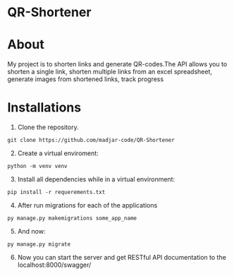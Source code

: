 ﻿# QR-Shortener

# About
My project is to shorten links and generate QR-codes.The API allows you to shorten a single link, shorten multiple links from an excel spreadsheet, generate images from shortened links, track progress


# Installations
1. Clone the repository.
```
git clone https://github.com/madjar-code/QR-Shortener
```

2. Create a virtual enviroment:
```
python -m venv venv
```

3. Install all dependencies while in a virtual environment:
```
pip install -r requerements.txt
```

4. After run migrations for each of the applications
```
py manage.py makemigrations some_app_name
```

5. And now:
```
py manage.py migrate
```

6. Now you can start the server and get RESTful API documentation to the localhost:8000/swagger/
